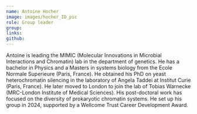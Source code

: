 ```yaml
---
name: Antoine Hocher
image: images/hocher_ID_pic
role: Group leader
group: 
links:
github: 
---
```


Antoine is leading the MIMIC (Molecular Innovations in Microbial Interactions and Chromatin) lab in the department of genetics. He has a bachelor in Physics and a Masters in systems biology from the Ecole Normale Superieure (Paris, France). He obtained his PhD on yeast heterochromatin silencing in the laboratory of Angela Taddei at Institut Curie (Paris, France). He later moved to London to join the lab of Tobias Warnecke (MRC-London Institute of Medical Sciences). His post-doctoral work has focused on the diversity of prokaryotic chromatin systems. He set up his group in 2024, supported by a Wellcome Trust Career Development Award.